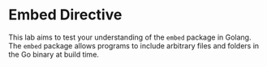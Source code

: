 # Embed Directive

This lab aims to test your understanding of the `embed` package in Golang. The `embed` package allows programs to include arbitrary files and folders in the Go binary at build time.
